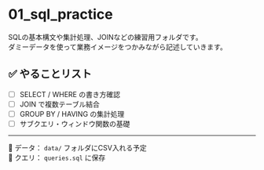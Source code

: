 # 01_sql_practice

SQLの基本構文や集計処理、JOINなどの練習用フォルダです。  
ダミーデータを使って業務イメージをつかみながら記述していきます。

## ✅ やることリスト

- [ ] SELECT / WHERE の書き方確認
- [ ] JOIN で複数テーブル結合
- [ ] GROUP BY / HAVING の集計処理
- [ ] サブクエリ・ウィンドウ関数の基礎

---

📁 データ： `data/` フォルダにCSV入れる予定  
📝 クエリ： `queries.sql` に保存
